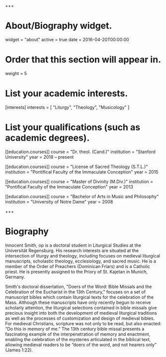 +++
# About/Biography widget.
widget = "about"
active = true
date = 2016-04-20T00:00:00

# Order that this section will appear in.
weight = 5

# List your academic interests.
[interests]
  interests = [
    "Liturgy",
    "Theology",
    "Musicology"
  ]

# List your qualifications (such as academic degrees).
[[education.courses]]
  course = "Dr. theol. (Cand.)"
  institution = "Stanford University"
  year = 2018 – present

[[education.courses]]
  course = "License of Sacred Theology (S.T.L.)"
  institution = "Pontifical Faculty of the Immaculate Conception"
  year = 2015

[[education.courses]]
  course = "Master of Divinity (M.Div.)"
  institution = "Pontifical Faculty of the Immaculate Conception"
  year = 2013

[[education.courses]]
  course = "Bachelor of Arts in Music and Philosophy"
  institution = "University of Notre Dame"
  year = 2008
 
+++

# Biography

Innocent Smith, op is a doctoral student in Liturgical Studies at the Universität Regensburg. His research interests are situated at the intersection of liturgy and theology, including focuses on medieval liturgical manuscripts, scholastic theology, ecclesiology, and sacred music. He is a member of the Order of Preachers (Dominican Friars) and is a Catholic priest. He is presently assigned to the Priory of St. Kajetan in Munich, Germany.

Smith's doctoral dissertation, "Doers of the Word: Bible Missals and the Celebration of the Eucharist in the 13th Century," focuses on a set of manuscript bibles which contain liturgical texts for the celebration of the Mass. Although these manuscripts have only recently begun to receive scholarly attention, the liturgical selections contained in bible missals give precious insight into both the development of medieval liturgical traditions as well as the processes of customization and design of medieval bibles. For medieval Christians, scripture was not only to be read, but also enacted: “Do this in memory of me.” The 13th century bible missal presents a fascinating example of the interpenetration of memory and enactment, enabling the celebration of the mysteries articulated in the biblical text, allowing medieval readers to be “doers of the word, and not hearers only” (James 1:22).
